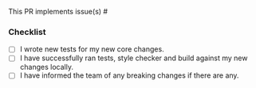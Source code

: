 This PR implements issue(s) #

### Checklist

* [ ] I wrote new tests for my new core changes.
* [ ] I have successfully ran tests, style checker and build against my new changes locally.
* [ ] I have informed the team of any breaking changes if there are any.